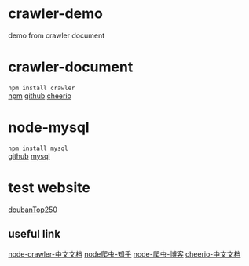 # crawler-demo
demo from crawler document
# crawler-document
`npm install crawler`     
[npm](https://www.npmjs.com/package/crawler)    [github](https://github.com/bda-research/node-crawler)  [cheerio](https://github.com/cheeriojs/cheerio)

# node-mysql
`npm install mysql`   
[github](https://github.com/mysqljs/mysql)     [mysql](https://www.runoob.com/mysql/mysql-tutorial.html)
# test website
[doubanTop250](https://movie.douban.com/top250)

## useful link
[node-crawler-中文文档](https://node-crawler.readthedocs.io/zh_CN/latest/)
[node爬虫-知乎](https://zhuanlan.zhihu.com/p/61583602)
[node-爬虫-博客](https://nothlu.com/detail?id=29)
[cheerio-中文文档](https://github.com/cheeriojs/cheerio/wiki/Chinese-README)

